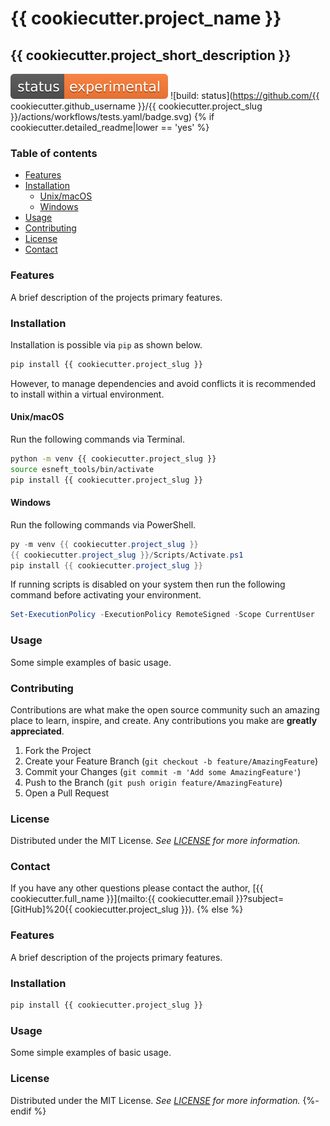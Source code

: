 # {{ cookiecutter.project_name }}

## {{ cookiecutter.project_short_description }}

[![status: experimental](https://github.com/GIScience/badges/raw/master/status/experimental.svg)](https://github.com/GIScience/badges#experimental)
![build: status](https://github.com/{{ cookiecutter.github_username }}/{{ cookiecutter.project_slug }}/actions/workflows/tests.yaml/badge.svg)
{% if cookiecutter.detailed_readme|lower == 'yes' %}
### Table of contents
* [Features](#features)
* [Installation](#installation)
  * [Unix/macOS](#unixmacos)
  * [Windows](#windows)
* [Usage](#usage)
* [Contributing](#contributing)
* [License](#license)
* [Contact](#contact)

### Features
A brief description of the projects primary features.

### Installation
Installation is possible via `pip` as shown below.

```bash
pip install {{ cookiecutter.project_slug }}
```

However, to manage dependencies and avoid conflicts it is recommended to install within a virtual environment.

#### Unix/macOS
Run the following commands via Terminal.

```bash
python -m venv {{ cookiecutter.project_slug }}
source esneft_tools/bin/activate
pip install {{ cookiecutter.project_slug }}
```

#### Windows
Run the following commands via PowerShell.

```PowerShell
py -m venv {{ cookiecutter.project_slug }}
{{ cookiecutter.project_slug }}/Scripts/Activate.ps1
pip install {{ cookiecutter.project_slug }}
```

If running scripts is disabled on your system then run the following command before activating your environment.

```PowerShell
Set-ExecutionPolicy -ExecutionPolicy RemoteSigned -Scope CurrentUser
```

### Usage
Some simple examples of basic usage.

### Contributing
Contributions are what make the open source community such an amazing place to learn, inspire, and create.
Any contributions you make are **greatly appreciated**.

1. Fork the Project
2. Create your Feature Branch (`git checkout -b feature/AmazingFeature`)
3. Commit your Changes (`git commit -m 'Add some AmazingFeature'`)
4. Push to the Branch (`git push origin feature/AmazingFeature`)
5. Open a Pull Request

### License
Distributed under the MIT License. _See [LICENSE](./LICENSE) for more information._

### Contact
If you have any other questions please contact the author, [{{ cookiecutter.full_name }}](mailto:{{ cookiecutter.email }}?subject=[GitHub]%20{{ cookiecutter.project_slug }}).
{% else %}
### Features
A brief description of the projects primary features.

### Installation
```bash
pip install {{ cookiecutter.project_slug }}
```

### Usage
Some simple examples of basic usage.

### License
Distributed under the MIT License. _See [LICENSE](./LICENSE) for more information._
{%- endif %}
